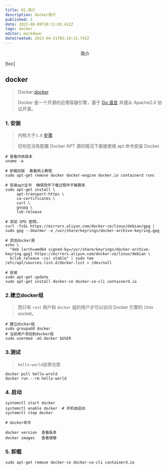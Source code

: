```yaml
---
title: 01.简介
description: docker简介
published: 1
date: 2023-06-09T10:11:03.412Z
tags: docker
editor: markdown
dateCreated: 2023-04-21T05:18:15.742Z
---
```


<center>简介</center>



[toc]





## docker

> Docker:[docker](https://www.docker.com/)
>
> Docker 是一个开源的应用容器引擎，基于 [Go 语言](https://www.runoob.com/go/go-tutorial.html) 并遵从 Apache2.0 协议开源。



### 1. 安装

> 内核大于`3.8`  [步骤](https://yeasy.gitbook.io/docker_practice/install/debian)
>
> 切勿在没有配置 Docker APT 源的情况下直接使用 apt 命令安装 Docker.

```shell
# 查看内核版本
uname -a

# 卸载旧版  看看网上教程
sudo apt-get remove docker docker-engine docker.io containerd runc

# 安装apt证书  确保软件下载过程中不被篡改
sudo apt-get install \
     apt-transport-https \
     ca-certificates \
     curl \
     gnupg \
     lsb-release

# 添加 GPG 密钥。
curl -fsSL https://mirrors.aliyun.com/docker-ce/linux/debian/gpg | sudo gpg --dearmor -o /usr/share/keyrings/docker-archive-keyring.gpg

# 添加docker源
echo \
  "deb [arch=amd64 signed-by=/usr/share/keyrings/docker-archive-keyring.gpg] https://mirrors.aliyun.com/docker-ce/linux/debian \
  $(lsb_release -cs) stable" | sudo tee /etc/apt/sources.list.d/docker.list > /dev/null

# 安装
sudo apt-get update
sudo apt-get install docker-ce docker-ce-cli containerd.io
```



### 2.建立docker组

> 而只有 `root` 用户和 `docker` 组的用户才可以访问 Docker 引擎的 Unix socket。

```shell
# 建立docker组
sudo groupadd docker
# 当前用户添加到docker组
sudo usermod -aG docker $USER
```



### 3.测试

> `hello-world`自带仓库

```shell
docker pull hello-wrold
docker run --rm hello-world
```



### 4. 启动

```shell
systemctl start docker  
systemctl enable docker  # 开机自启动
systemctl stop docker

# docker命令

docker version  查看版本
docker images   查看镜像
```



### 5. 卸载

```shell
sudo apt-get remove docker-ce docker-ce-cli containerd.io
```





